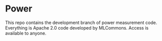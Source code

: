 # Power

This repo contains the development branch of power measurement code. Everything is Apache 2.0 code developed by MLCommons. Access is available to anyone.
